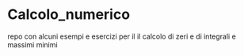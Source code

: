 # Calcolo_numerico
repo con alcuni esempi e esercizi per il il calcolo di zeri e di integrali e massimi  minimi
